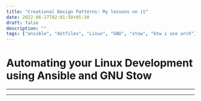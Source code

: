 ```yaml
---
title: "Creational Design Patterns: My lessons on it"
date: 2022-06-27T02:01:58+05:30
draft: false
description: ""
tags: ["ansible", "dotfiles", "Linux", "GNU", "stow", "btw i use arch"]
---
```


# Automating your Linux Development using Ansible and GNU Stow

---

---
